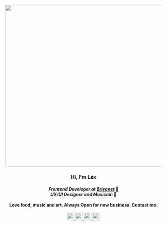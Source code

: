 <p align="center">
  <img src="https://31.media.tumblr.com/e75a543e8951d83f8c34e190c0e11e21/tumblr_mp4tjzHQtc1re9sg9o1_500.gif" width="520px"/>
</p>

<h3 align="center">
  <b>Hi, I'm Lex</b>
</h3>

<h4 align="center">
  <i>Frontend Developer at <a href="https://www.brisanet.com.br/" target="_blank">Brisanet</a> </i> 🏢 <br>
  <i>UX/UI Designer and Musician  </i> 🎨
  <br> <br>
  <b> Love food, music and art. Always Open for new business. Contact me: </b>
  <br> <br>
  <a href="https://twitter.com/wastedyuno" target="_blanck">
     <img src="https://www.flaticon.com/svg/vstatic/svg/1051/1051331.svg?token=exp=1611072536~hmac=6d1fce696fdec49f0d98e7e71aa4ca32" width="24px"/>
  </a>
  <a href="https://github.com/hiimlex" target="_blank">
    <img src="https://www.flaticon.com/svg/vstatic/svg/2111/2111432.svg?token=exp=1611072847~hmac=97ba8b9a642f9d25b8162702c2d9c9eb" width="24px"/>
  </a>
  <a href="https://www.linkedin.com/in/alex-rodrigues-83558718b/" target="_blank">
    <img src="https://www.flaticon.com/svg/vstatic/svg/1384/1384014.svg?token=exp=1611072976~hmac=4037e4e60f314bfe657e9ff788832f70" width="24px"/>
  </a>
  <a href="https://www.instagram.com/wastedyuno" target="_blank">
    <img src="https://www.flaticon.com/svg/vstatic/svg/1384/1384015.svg?token=exp=1611073032~hmac=f53a7c9187bee5a3bb25c835793539c5" width="24px"/>
  </a>
</h4>
